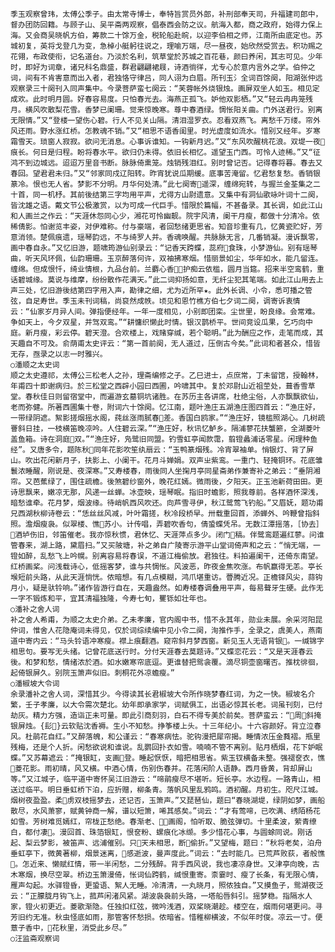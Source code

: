<!-- { "loadSidebar": true } -->
    季玉观察曾玮，太傅公季子。由太常寺博士，奉特旨赏员外郎，补刑部奉天司，升福建司郎中，督办团防回籍。与顾子山、吴平斋两观察，倡泰西会防之议。航海入都，商之政府，始得力保上海。又会商吴晓帆方伯，筹款二十馀万金，税轮船赴皖，以迎李伯相之师，江南所由底定也。苏城初复，英将戈登几为变，急棹小艇躬往说之，理喻万端，尽一昼夜，始欣然受赏去。积功赐之花翎，布政使衔，记名道台。乃淡於名利，筑草堂於苏城之百花巷，颜曰养闲，其志可见。少年时，即好为词章，诸兄科名鼎盛，群君翩翩裙屐，诗酒徜徉，尤专心於意内言外之学。伯仲之词，间有不肯害意而出入者，君独恪守律吕，同人诩为白眉。所刊玉氵全词百馀阕，阳湖张仲远观察录三十阕刊入同声集中。今录菩萨蛮七阕云：“芙蓉帐外烧银烛。画屏双坐人如玉。相见定成欢。此时明月圆。好春容易度。只怕春光去。海燕正孤飞。妒他双影栖。”又“轻云冉冉笼残月。横风吹散梨花雪。香梦已阑珊。觉来惊晚寒。尊中春酒绿。惆怅阳关曲。门外送君行。别离无限情。”又“登楼一望伤心碧。行人不见关山隔。清泪湿罗衣。忍看双燕飞。离愁千万缕。帘外风还雨。野水涨红桥。怎教魂不销。”又“相思不语香闺里。时光虚度如流水。惜别又经年。岁寒霜雪天。琐窗人寂寂。欲问无消息。心事诉谁知。一钩新月迟。”又“东风吹醒桃花浪。双堤一夜痕长。何日是归程。盼将春水平。欲归仍未得。依旧长相忆。遥望玉门西。可怜人迹稀。”又“征鸿不到边城远。迢迢万里音书断。脉脉倚熏笼。烛销残泪红。别时曾记否。记得春将暮。春去又春回。望君君未归。”又“邻家同戍辽阳转。昨宵犹说瓜期缓。底事苦淹留。忆君愁复愁。香销银篆冷。恨也无人省。梦影不分明。月华何处清。”此七阕寄遥深，缠绵宛转，与握兰金荃集之二十首，同一机杼。其前後结第三字均用平声，尤得方山尉遗意。又集中有洞仙歌咏叶词十二阕，皆沈雄之语。戴文节公极激赏，以为可成一代巨手。惜限於篇幅，不甚备录。其长调，如此江山和人画兰之作云：“天涯休怨同心少，湘花可怜幽靓。院宇风清，阑干月瘦，都做十分清冷。依稀倩影。怕谢览丰姿，对伊难称。付与豪端，者回愁绪更思省。知音珍重有几，忆黄瓷贮好，芳意消领。楚佩痕遗，瑶琴韵远，不与绮罗人并。香魂唤醒。共脉脉无言，几番销凝。漫诉飘零，画中春自永。”又忆旧游，题啸筠游仙别录云：“记香天跨蝶，蕊府食珠，小梦游仙。别有瑶琴曲，听天风环佩，仙韵珊珊。玉京醉落何许，双袖拂寒烟。惜丽景如尘，华年如水，能几留连。缠绵。但成恨忏，绮业情根，九品台前。兰麝心香，护痴云依槛，圆月当筵。招来半空鸾鹤，重话碧城缘。莫说与维摩，纷纷散作花满天。”此二词抑扬如意，无纤尘犯其笔端。如此江山用去上声三处，忆旧游後结第四字用入声，勘律之细，尤为近所罕★。此外长调、小令，悉可播之管弦，自足寿世。季玉未刊词稿，尚裒然成帙。顷见和恩竹樵方伯七夕词二阕，调寄诉衷情云：“仙家岁月异人间。弹指便经年。一年一度相见，小别即团栾。尘世里，盼良缘。会常难。争如天上，今夕双星，并驾双鸾。”“耕慵织懒此时情。银汉鹊桥平。世间竞设瓜果，乞巧向中庭。新月瘦，彩云停。碧天澄。合欢楼上，戏赌穿缄，若个聪明。”此为酬应之作，走笔而成，其天趣自不可及。俞荫甫太史评云：“第一首前阕，无人道过，压倒古今矣。”此词和者甚众，惜皆无存，亟录之以志一时雅兴。
    ○潘顺之太史词
    顺之太史遵祁，太傅公三松老人之孙，理斋编修之子。乙巳进士，点庶常，丁未留馆，授翰林，年甫四十即谢病归。於三松堂之西辟小园曰西圃，吟啸其中。复於邓尉山近祖茔处，葺香雪草堂。春秋佳日则留宿堂中，而遍游玄墓铜坑诸胜。在苏历主各讲席，杜绝尘俗，人亦飘飘欲仙，老而弥健。所著西圃集十卷，附词六十馀阕。忆江南，题叶渔庄五湖渔庄图四首云：“渔庄好，一带绿阴遮。絮影搓烟摇水阁，莼丝涨雨腻春差。香国白鸥家。”“渔庄好，镜槛照湖心。几树疏罾斜日挂，一枝横笛晚凉吟。人住碧云深。”“渔庄好，秋讯忆鲈乡。隔浦蓼花扶蟹簖，全湖菱叶盖鱼箱。诗在洞庭双。”“渔庄好，凫鹭旧同盟。钓雪虹亭闻款霭，翦镫蠡浦话零星。闲理种鱼经”。又唐多令，题陈秋同年花影吹笙纨扇云：“玉鸭篆烟残。冷宵翠袖单。悄银灯、背了屏山。吹出花闲新月子，扶影上、小阑干。花月斗婵娟。双声ㄓ紫鸾。一重门、轻掩铜环。花底雏鬟浓睡醒，刚说是、夜深寒。”又寿楼春，雨後同人坐掬月亭同星斋弟作兼寄补之弟云：“垂阴湘帘。又芭蕉绿了，围住疏檐。後煞碧纱窗外，晚花红嫣。微雨後，夕阳天。正玉池新荷田田。更诗思飘来，嫩凉无那，风递一丝蝉。冰壶映，瑶琴眠。指旧时蟾影，照我尊前。各样酒怀深浅，暗愁谁牵。花月梦，烟波缘。待峭帆西风吹还。向芦雪寻伊，秋江鹭莺飞钓船。”又眉妩，题功甫兄西湖秋柳诗卷云：“恁丝丝风减，叶叶霜搓，秋冷段桥早。卅载重回首，添蝉外、吟鞭曾指斜照。澹烟瘦袅。似翠楼、憔苏小。计传唱，弄碧吹香句，倩蛩蝶凭吊。无数江潭摇落，［协去］酒垆伤旧，邻笛催老。我亦惊秋惯，君休忆、天涯萍点多少。闭门稿。伴鹭鸾题遍红蓼。问谁管春来，湖上路，黛眉扫。”又买陂塘，补之弟自广陵寄示游平山堂词倚声和之云：“悄无端，一镫如醉，乱愁飞上吟幌。别离容易将春误，不道江梅偷放。君独往。料拍遍阑干，还倚东南望。红桥画桨。问浅载诗心，低摇客梦，谁与共惆怅。风波恶，昨夜金焦吹涨。布帆赢得无恙。亭长堠短前头路，从此天涯惝恍。侬暗想。有几点模糊，鸿爪堪重访。瞢腾近况。正檐铎风尖，蒜钩月小，疑是驮铃响。”诸作皆游行自在，天趣盎然。如寿楼春调叠用平声，每易聱牙生硬。此作无一字不锻炼和平，宜其清福独隆，今寿七旬，矍铄如壮年也。
    ○潘补之舍人词
    补之舍人希甫，为顺之太史介弟。乙未孝廉，官内阁中书，惜不永其年，勋业未展。余采河阳昆仲词，惟舍人花隐庵词未得见，仅於词综续编中见小令二阕，洵推作手，全录之，虞美人，燕南道中寄内云：“马头铃语冲寒瘦。襟上痕翻酒。窥帘斜月梦西窗。新见玉人无语背银。一缄锦字相思句。要写无头绪。记曾花底送行时。分付天涯春去莫题诗。”又蝶恋花云：“又是天涯春云後。和梦和愁，情绪浓於酒。如水嫩寒帘底逗。更谁替把鸳衾覆。滴尽铜壶窗曙否。推枕徘徊，起倚银屏久。别院玉箫声似旧。刺桐花外凉蟾瘦。”
    ○潘椒坡大令词
    余录潘补之舍人词，深惜其少。今得读其长君椒坡大令所作晓梦春红词，为之一快。椒坡名介繁，壬子孝廉，以大令需次楚北。幼年即承家学，词赋俱工，出语必惊其长老。词虽刊刻，已付劫灰。精力方强，造诣正未可量。即此引商刻羽，白石不得专美於前矣。菩萨蛮云：“周斜掩银屏烛。{髟}云软贴沈香褥。生小不知愁。挣筝楼上头。十三年纪小。十六容颜好。背立泣春风。杜鹃花自红。”又醉落魄，和公谨云：“春寒病怯。驼钩漫把犀帘揭。睡情浓压金蕤褶。瓶里残梅，还是个人折。闲愁欲说和谁说。乱鹦回扑衣如雪。喃喃不管不离别。贴月栖烟，花下妒眠蝶。”又苏幕遮云：“掩银缸，支画登。睡起恹恹，暗把相思省。紫玉钗横备未整。强褪奁衣，憔菱花影。雨初晴，风又横。中酒心情，伤别伤春并。花落闲阶人语静。西月昏黄，背却屏山等。”又江城子，临平道中寄怀吴江旧游云：“啼鹃瘦尽不堪听。短长亭。水边程。一路青山，相送过临平。明日垂虹桥下泊，应折赠，柳条青。落帆风里乱鸦鸣。酒初醒。月初生。咫尺江城。烟树夜盈盈。柔虏双枝摇梦去，还记否，玉箫声。”又琵琶仙，题曰“春晓湖堤，绿阴如梦，画船散尽，水风萧寥，赋黄钟商一解，谱以短箫，唏其感矣。”词云：“才有莺啼，已吹满、绣陌杨花如雪。芳树难觅嫣红，帘栊正愁绝。春渐老、画阁，怕听取、脆弦弹切。十里柔波，萦青缭白，都付凄。漫回首、珠箔银缸，恨奁粉、螺痕化冰缬。多少惜花心事，与圆蜍同说。刚话起、梨云梦影，被笛声、远浦催别。只天未相思，断偷折。”又望梅，题曰：“秋将老矣，泊舟垂虹亭下，微黄著柳，烟景迷离，感逝波，曼声度此。”词云：“去时能几。已荒芦败荻，者般憔。怎近来、懒赋红情，带一半闲愁，二分残醉。背手西风说，我也凄凉身世。又津亭向晚，古木寒烟，换尽空翠。桥边玉箫漫倚，怅词仙跨鹤，缄恨重寄。柰霎时、瘦了长条，有无限心情，雁声勾起。水驿镫昏，更蛩语、絮人无睡。冷清清，一丸晓月，照侬独自。”又摸鱼子，鸳湖夜泛云：“正朦胧月钩飞上，菰芦闲渚风紧。湖波袅袅前头路，一塔船唇斜引。摇梦稳。指隔水人家，镫火初更近。菱歌渐隐。任独扣红弦，微吟浅酒，双桨晓潮趁。楼空在，烟雨何堪更问。寻芳旧约无准。秋虫怪底如雨，那管客怀愁损。侬暗省。惜稚柳横波，不似年时俊。凉云一寸。便薏子香中，花秋里，消受此乡尽。”
    ○汪监斋观察词
